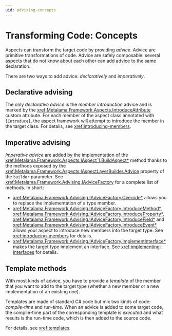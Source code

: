 ```yaml
---
uid: advising-concepts
---
```


# Transforming Code: Concepts

Aspects can transform the target code by providing _advice_. Advice are primitive transformations of code. Advice are safely composable: several aspects that do not know about each other can add advice to the same declaration.

There are two ways to add advice: _declaratively_ and _imperatively_.

## Declarative advising

The only _declarative advice_ is the _member introduction_ advice and is marked by the <xref:Metalama.Framework.Aspects.IntroduceAttribute> custom attribute. For each member of the aspect class annotated with `[Introduce]`, the aspect framework will attempt to introduce the member in the target class. For details, see <xref:introducing-members>.

## Imperative advising

_Imperative advice_ are added by the implementation of the <xref:Metalama.Framework.Aspects.IAspect`1.BuildAspect*> method thanks to the methods exposed by the <xref:Metalama.Framework.Aspects.IAspectLayerBuilder.Advice> property of the `builder` parameter. See <xref:Metalama.Framework.Advising.IAdviceFactory> for a complete list of methods. In short:

* <xref:Metalama.Framework.Advising.IAdviceFactory.Override*> allows you to replace the implementation of a type member.
* <xref:Metalama.Framework.Advising.IAdviceFactory.IntroduceMethod*>, <xref:Metalama.Framework.Advising.IAdviceFactory.IntroduceProperty*>, <xref:Metalama.Framework.Advising.IAdviceFactory.IntroduceField*> and <xref:Metalama.Framework.Advising.IAdviceFactory.IntroduceEvent*> allows your aspect to introduce new members into the target type. See <xref:introducing-members> for details.
* <xref:Metalama.Framework.Advising.IAdviceFactory.ImplementInterface*> makes the target type implement an interface. See <xref:implementing-interfaces> for details.

## Template methods

With most kinds of advice, you have to provide a _template_ of the member that you want to add to the target type (whether a new member or a new implementation of an existing one).

Templates are made of standard C# code but mix two kinds of code: _compile-time_ and _run-time_. When an advice is added to some target code, the compile-time part of the corresponding template is _executed_ and what results is the run-time code, which is then added to the source code.

For details, see <xref:templates>.